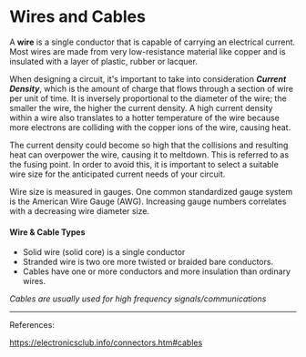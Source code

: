 # Wires and Cables

A **wire** is a single conductor that is capable of carrying an electrical current. Most wires are made from very low-resistance material like copper and is insulated with a layer of plastic, rubber or lacquer.

When designing a circuit, it's important to take into consideration ***Current Density***, which is the amount of charge that flows through a section of wire per unit of time. It is inversely proportional to the diameter of the wire; the smaller the wire, the higher the current density. A high current density within a wire also translates to a hotter temperature of the wire because more electrons are colliding with the copper ions of the wire, causing heat.

The current density could become so high that the collisions and resulting heat can overpower the wire, causing it to meltdown. This is referred to as the fusing point. In order to avoid this, it is important to select a suitable wire size for the anticipated current needs of your circuit.

Wire size is measured in gauges. One common standardized gauge system is the American Wire Gauge (AWG). Increasing gauge numbers correlates with a decreasing wire diameter size.

#### Wire & Cable Types

- Solid wire (solid core) is a single conductor
- Stranded wire is two ore more twisted or braided bare conductors.
- Cables have one or more conductors and more insulation than ordinary wires.

*Cables are usually used for high frequency signals/communications*

---
References:

https://electronicsclub.info/connectors.htm#cables
